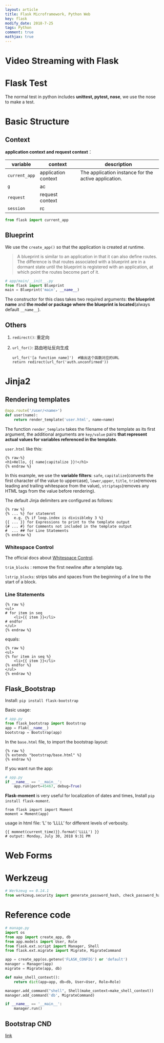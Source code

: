 ```yaml
---
layout: article
title: Flask Microframework, Python Web
key: flask
modify_date: 2018-7-25
tags: Python
comment: true
mathjax: true
---
```


<!--more-->

# Video Streaming with Flask

# Flask Test

The normal test in python includes **unittest, pytest, nose**, we use the nose to make a test.

# Basic Structure

## Context

**application context and request context**：

| variable      | context             | description                                          |
| ------------- | ------------------- | ---------------------------------------------------- |
| `current_app` | application context | The application instance for the active application. |
| `g`           | ac                  |                                                      |
| `request`     | request context     |                                                      |
| `session`     | rc                  |                                                      |

```python
from flask import current_app
```
## Blueprint

We use the `create_app()` so that the application is created at runtime.

> A blueprint is similar to an application in that it can also define routes. The difference is that routes associated with
> a blueprint are in a dormant state until the blueprint is registered with an application, at which point the routes become part of it.

```python
# app/main/__init__.py
from flask import Blueprint
main = Blueprint('main', __name__)
```

The constructor for this class takes two required arguments: **the blueprint name** and **the model or package where the blueprint is located**(always default `__name__`).

## Others

1. `redirect()`: 重定向

2. `url_for()`: 路由地址反向生成

   ```
   url_for('[a function name]')  #输出这个函数对应的URL
   return redirect(url_for('auth.unconfirmed'))
   ```



# Jinja2

## Rendering templates

```python
@app.route('/user/<name>')
def user(name):
    return render_template('user.html', name=name)
```

The function `render_template` takes the filename of the template as its first argument, the additional arguments are `key/value` pairs **that represent actual values for variables referenced in the template**.

`user.html` like this:

```
{% raw-%}
<h1>Hello, {{ name|capitalize }}!</h1>
{% endraw %}
```

In this example, we use the **variable filters**: `safe`, `capitalize`(converts the first character of the value to uppercase), `lower`,`upper`, `title`, `trim`(removes leading and trailing whitespace from the value), `striptags`(removes any HTML tags from the value before rendering).

The default Jinja delimiters are configured as follows:

```
{% raw %}
{% ... %} for statemrnt
	e.g. {% if loop.index is divisibleby 3 %}
{{ ... }} for Expressions to print to the template output
{# ... #} for Comments not included in the template output
#  ... ## for Line Statements
{% endraw %}
```

### Whitespace Control

The official docs about [Whitespace Control](http://jinja.pocoo.org/docs/2.10/templates/#whitespace-control).

`trim_blocks` : remove the first newline after a template tag.

`lstrip_blocks`: strips tabs and spaces from the beginning of a line to the start of a block.

### Line Statements

```
{% raw %}
<ul>
# for item in seq
    <li>{{ item }}</li>
# endfor
</ul>
{% endraw %}
```

equals:

```
{% raw %}
<ul>
{% for item in seq %}
    <li>{{ item }}</li>
{% endfor %}
</ul>
{% endraw %}
```

## Flask_Bootstrap

Install: `pip install flask-bootstrap`

Basic usage:

```python
# app.py
from flask_bootstrap import Bootstrap
app = Flak(__name__)
bootstrap = Bootstrap(app)
```

In the `base.html` file, to import the bootstrap layout:

```
{% raw %}
{% extends "bootstrap/base.html" %}
{% endraw %}
```

If you want run the app:

```python
# app.py
if __name__ == '__main__':
    app.run(port=45467, debug=True)
```

**Flask-moment** is very useful for localization of dates and times, Install `pip install flask-moment`.

```
from flask import import Moment
moment = Moment(app)
```

usage in html file: ‘L’ to ‘LLLL’ for different levels of verbosity.

```
{{ momnet(current_time)}}.format('LLLL') }}
# output: Monday, July 30, 2018 9:31 PM
```



# Web Forms

# Werkzeug

```python
# Werkzeug == 0.14.1
from werkzeug.security import generate_password_hash, check_password_hash

```

[1]: https://www.programiz.com/python-programming/property	"How to understand @property "



# Reference code

```python
# manage.py
import os
from app import create_app, db
from app.models import User, Role
from flask.ext.script import Manager, Shell
from flask.ext.migrate import Migrate, MigrateCommand

app = create_app(os.getenv('FLASK_CONFIG') or 'default')
manager = Manager(app)
migrate = Migrate(app, db)

def make_shell_context():
    return dict(app=app, db=db, User=User, Role=Role)

manager.add_command("shell", Shell(make_context=make_shell_context))
manager.add_command('db', MigrateCommand)

if __name__ == '__main__':
    manager.run()
```

## Bootstrap CND

[link](https://www.bootstrapcdn.com/bootswatch/)